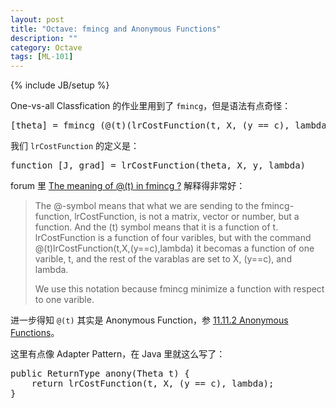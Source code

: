 ```yaml
---
layout: post
title: "Octave: fmincg and Anonymous Functions"
description: ""
category: Octave
tags: [ML-101]
---
```

{% include JB/setup %}

One-vs-all Classfication 的作业里用到了 `fmincg`，但是语法有点奇怪：

<pre class="prettyprint linenums">
[theta] = fmincg (@(t)(lrCostFunction(t, X, (y == c), lambda)), initial_theta, options);
</pre>

我们 `lrCostFunction` 的定义是：

<pre class="prettyprint linenums">
function [J, grad] = lrCostFunction(theta, X, y, lambda)
</pre>

forum 里 [The meaning of @(t) in fmincg ?](https://class.coursera.org/ml-006/forum/thread?thread_id=1363) 解释得非常好：

> The @-symbol means that what we are sending to the fmincg-function, lrCostFunction, is not a matrix, vector or number, but a function. And the (t) symbol means that it is a function of t. lrCostFunction is a function of four varibles, but with the command @(t)lrCostFunction(t,X,(y==c),lambda) it becomas a function of one varible, t, and the rest of the varablas are set to X, (y==c), and lambda.  
> <!-- -->  
> We use this notation because fmincg minimize a function with respect to one varible.

进一步得知 `@(t)` 其实是 Anonymous Function，参 [11.11.2 Anonymous Functions](https://www.gnu.org/software/octave/doc/interpreter/Anonymous-Functions.html#Anonymous-Functions)。  

这里有点像 Adapter Pattern，在 Java 里就这么写了：

<pre class="prettyprint linenums">
public ReturnType anony(Theta t) {
	return lrCostFunction(t, X, (y == c), lambda);
}
</pre>

